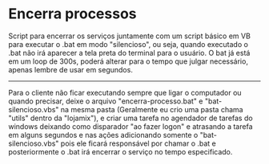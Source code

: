 # Encerra processos
Script para encerrar os serviços juntamente com um script básico em VB para executar o .bat em modo "silencioso", ou seja, quando executado o .bat não irá aparecer a tela preta do terminal para o usuário.
O bat já está em um loop de 300s, poderá alterar para o tempo que julgar necessário, apenas lembre de usar em segundos.

------

Para o cliente não ficar executando sempre que ligar o computador ou quando precisar, deixe o arquivo "encerra-processo.bat" e "bat-silencioso.vbs" na mesma pasta (Geralmente eu crio uma pasta chama "utils" dentro da "lojamix"), e criar uma tarefa no agendador de tarefas do windows deixando como disparador "ao fazer logon" e atrasando a tarefa em alguns segundos e nas ações adicionando somente o "bat-silencioso.vbs" pois ele ficará responsável por chamar o .bat e posteriormente o .bat irá encerrar o serviço no tempo especificado.